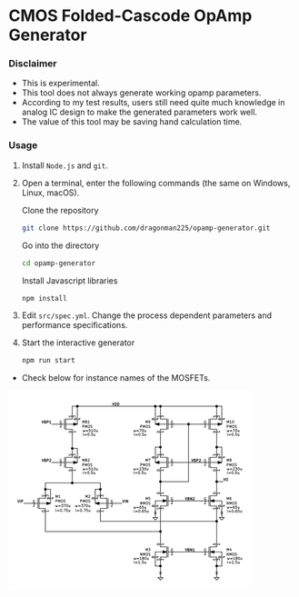 # CMOS Folded-Cascode OpAmp Generator

### Disclaimer

* This is experimental.
* This tool does not always generate working opamp parameters.
* According to my test results, users still need quite much knowledge in analog IC design to make the generated parameters work well.
* The value of this tool may be saving hand calculation time.

### Usage

1. Install `Node.js` and `git`.

2. Open a terminal, enter the following commands (the same on Windows, Linux, macOS).

   Clone the repository

   ```bash
   git clone https://github.com/dragonman225/opamp-generator.git
   ```

   Go into the directory

   ```bash
   cd opamp-generator
   ```

   Install Javascript libraries

   ```bash
   npm install
   ```

3. Edit `src/spec.yml`. Change the process dependent parameters and performance specifications.

4. Start the interactive generator

   ```bash
   npm run start
   ```

* Check below for instance names of the MOSFETs.

![img](assets/circuit.png)